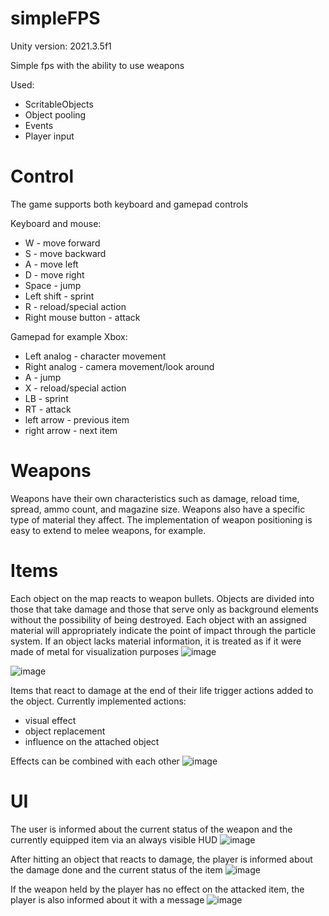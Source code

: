 # simpleFPS

Unity version: 2021.3.5f1

Simple fps with the ability to use weapons

Used:
- ScritableObjects
- Object pooling
- Events
- Player input

# Control
The game supports both keyboard and gamepad controls

Keyboard and mouse:
- W - move forward
- S - move backward
- A - move left
- D - move right
- Space - jump
- Left shift - sprint
- R - reload/special action
- Right mouse button - attack

Gamepad for example Xbox:
- Left analog - character movement
- Right analog - camera movement/look around
- A - jump
- X - reload/special action
- LB - sprint
- RT - attack
- left arrow - previous item
- right arrow - next item


# Weapons
Weapons have their own characteristics such as damage, reload time, spread, ammo count, and magazine size. Weapons also have a specific type of material they affect. The implementation of weapon positioning is easy to extend to melee weapons, for example.


# Items
Each object on the map reacts to weapon bullets. Objects are divided into those that take damage and those that serve only as background elements without the possibility of being destroyed. Each object with an assigned material will appropriately indicate the point of impact through the particle system. If an object lacks material information, it is treated as if it were made of metal for visualization purposes
![image](https://github.com/Sabekk/simpleFPS/assets/5255050/97dca146-9a5f-4218-80b4-5620b2b7ee8c)

![image](https://github.com/Sabekk/simpleFPS/assets/5255050/451bfeed-6f59-44fc-b1aa-9ded16bcda45)


Items that react to damage at the end of their life trigger actions added to the object.
Currently implemented actions:
- visual effect
- object replacement
- influence on the attached object

Effects can be combined with each other
![image](https://github.com/Sabekk/simpleFPS/assets/5255050/73377536-016b-4e9c-b2a2-7011bb9e5a8b)


# UI

The user is informed about the current status of the weapon and the currently equipped item via an always visible HUD
![image](https://github.com/Sabekk/simpleFPS/assets/5255050/ca720106-d962-49f0-a8d0-5716992a87c2)

After hitting an object that reacts to damage, the player is informed about the damage done and the current status of the item
![image](https://github.com/Sabekk/simpleFPS/assets/5255050/74e3b0cf-303e-4ba3-823d-e86a61932e51)

If the weapon held by the player has no effect on the attacked item, the player is also informed about it with a message
![image](https://github.com/Sabekk/simpleFPS/assets/5255050/587cf4e8-0417-4eb7-9670-879b7f8220e7)


